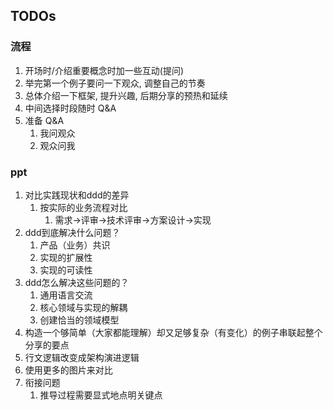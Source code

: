 ## TODOs


### 流程
1. 开场时/介绍重要概念时加一些互动(提问)
2. 举完第一个例子要问一下观众, 调整自己的节奏
3. 总体介绍一下框架, 提升兴趣, 后期分享的预热和延续
4. 中间选择时段随时 Q&A
5. 准备 Q&A
   1. 我问观众
   2. 观众问我




### ppt
1. 对比实践现状和ddd的差异
   1. 按实际的业务流程对比
      1. 需求->评审->技术评审->方案设计->实现
2. ddd到底解决什么问题？
    1. 产品（业务）共识
    2. 实现的扩展性
    3. 实现的可读性
3. ddd怎么解决这些问题的？
    1. 通用语言交流
    2. 核心领域与实现的解耦
    3. 创建恰当的领域模型
4. 构造一个够简单（大家都能理解）却又足够复杂（有变化）的例子串联起整个分享的要点
5. 行文逻辑改变成架构演进逻辑
6. 使用更多的图片来对比
7. 衔接问题
   1. 推导过程需要显式地点明关键点
